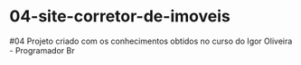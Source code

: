 # 04-site-corretor-de-imoveis
 #04 Projeto criado com os conhecimentos obtidos no curso do Igor Oliveira - Programador Br
